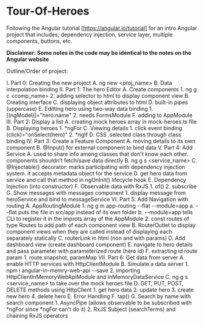 # Tour-Of-Heroes
Following the Angular tutorial [https://angular.io/tutorial] for an intro Angular project that includes; dependency injection, service layer, multiple components, buttons, etc.


**Disclaimer: Some notes in the code may be identical to the notes on the Angular website**


Outline/Order of project:

I. Part 0: Creating the new project 
    A. ng new <proj_name>
    B. Data interpolation binding
II. Part 1: The hero Editor
    A. Create components
        1. ng g c <comp_name>
        2. adding selector to html to display component view
    B. Creating interface
    C. displaying object attributes to html 
    D. built-in pipes (uppercase)
    E. Editting hero using two-way data binding 
        1. [(ngModel)]="hero.name"
        2. needs FormsModule
    F. adding to AppModule
III. Part 2: Display a list
    A. creating mock heroes array in mock-heroes.ts file
    B. Displaying heroes 
        1. *ngFor
    C. Viewing details
        1. click event binding (click)="onSelect(hero)"
        2. *ngIf 
    D. CSS .selected class through class binding 
IV. Part 3: Create a Feature Component 
    A. moving details to its own component 
    B. @Input() for external component to bind data
V. Part 4: Add Service
    A. used to share info among classes that don't know each other. components
        shouldn't fetch/save data directly
    B. ng g s <service_name>
    C. @Injectable() decorator: marks participating with dependency injection system.
        it accepts metadata object for the service 
    D. get hero data from service and call that method in ngOnInit() lifecycle hook
    E. Dependency Injection (into constructor)
    F. Observable data with RxJS
        1. of()
        2. subscribe
    G. Show messages with messages component 
        1. display message from heroService and bind to messageService
VI. Part 5: Add Navigation with routing
    A. AppRoutingModule
        1. ng g m app-routing --flat --module=app 
            a. --flat puts the file in src/app instead of its own folder 
            b. --module=app tells CLI to register it in the improts array of the AppModule 
        2. const routes of type Routes to add path of each component view 
    B. RouterOutlet to display component views when they are called instead of displaying
        each separately statically 
    C. routerLink in html (non and with params)
    D. Add dashboard view (create dashboard component)
    E. navigate to hero details and pass parameter with parameterized route (hero id)
    F. extracting id route param 
        1. route.snapshot, paramMap
VII. Part 6: Get data from server 
    A. enable HTTP services with HttpClientModule 
    B. Simulate a data server 
        1. npm i angular-in-memry-web-api --save 
        2. importing HttpClientInMemoryWebApiModule and InMemoryDataService
    C. ng g s <service_name> to take over the mock heroes file 
    D. GET, PUT, POST, DELETE methods using HttpClient 
        1. get hero data
        2. update hero 
        3. create new hero 
        4. delete hero 
    E. Error Handling 
    F. tap()
    G. Search by name with search component 
        1. AsyncPipe (allows observable to be subscribed with *ngFor since *ngFor can't do it)
        2. RxJS Subject (searchTerms) and chaining RxJS operators 

